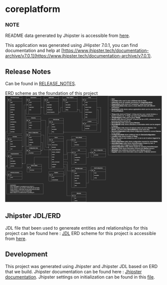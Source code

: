 # coreplatform
### NOTE
README data generated by Jhipster is accessible from [here](default.md).

This application was generated using JHipster 7.0.1, you can find documentation and help at [https://www.jhipster.tech/documentation-archive/v7.0.1](https://www.jhipster.tech/documentation-archive/v7.0.1).

## Release Notes
Can be found in [RELEASE_NOTES](RELEASE_NOTES.md).

ERD scheme as the foundation of this project
![Hypersense core V2](Hypersense_core_V2.png)

## Jhipster JDL/ERD
JDL file that been used to genereate entities and relationships for this project can be found here : [JDL](core-platformV3.jdl)
ERD scheme for this project is accessible from [here]().

## Development
This project was generated using Jhipster and Jhipster JDL based on ERD that we build.
Jhipster documentation can be found here : [Jhipster documentation](https://www.jhipster.tech/).
Jhipster settings on initialization can be found in this [file](.yo-rc.json).
